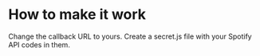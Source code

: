 # How to make it work
Change the callback URL to yours.
Create a secret.js file with your Spotify API codes in them.

